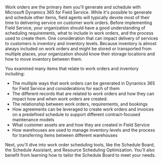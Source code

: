 Work orders are the primary item you'll generate and schedule with Microsoft Dynamics 365 for Field Service.  While it's possible to generate and schedule other items, field agents will typically devote most of their time to delivering service on customer work orders. Before implementing Field Service, your organization should have a good understanding of scheduling requirements, what to include in work orders, and the process used to create them.  One consideration that can impact delivery of services to customers is inventory and inventory levels.  Because inventory is almost always included on work orders and might be stored or transported from multiple places, your organization should know their storage locations and how to move inventory between them.

You examined many items that relate to work orders and inventory including:

- The multiple ways that work orders can be generated in Dynamics 365 for Field Service and considerations for each of them  
- The different records that are related to work orders and how they can impact how and when work orders are created.  
- The relationship between work orders, requirements, and bookings
- How agreements can be leveraged to create work orders and invoices on a predefined schedule to support different contract-focused maintenance models  
- What customer assets are and how they are created in Field Service
- How warehouses are used to manage inventory levels and the process for transferring items between different warehouses   

Next, you'll dive into work order scheduling tools, like the Schedule Board, the Schedule Assistant, and Resource Scheduling Optimization.  You'll also benefit from learning how to tailor the Schedule Board to meet your needs.
